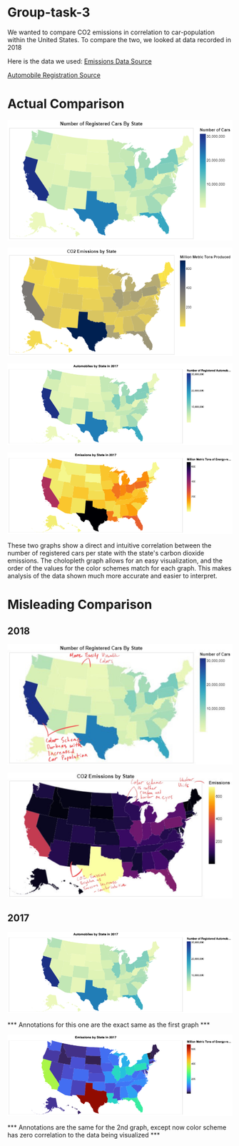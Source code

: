 # Group-task-3

We wanted to compare CO2 emissions in correlation to car-population within the United States. To compare the two, we looked at data recorded in 2018

Here is the data we used:
[Emissions Data Source](https://www.eia.gov/environment/emissions/state/)

[Automobile Registration Source](https://www.fhwa.dot.gov/policyinformation/statistics/2018/mv1.cfm)


# Actual Comparison
![raw text](https://github.com/jhe2155/group-task-3/blob/main/car%20graph.png)

![raw text](https://github.com/jhe2155/group-task-3/blob/main/not%20misleading.png)

![raw text](https://github.com/jhe2155/group-task-3/blob/main/2017automobiles.png)

![raw text](https://github.com/jhe2155/group-task-3/blob/main/2017emissions.png)

These two graphs show a direct and intuitive correlation between the number of registered cars per state with the state's carbon dioxide emissions. The cholopleth graph allows for an easy visualization, and the order of the values for the color schemes match for each graph. This makes analysis of the data shown much more accurate and easier to interpret.

# Misleading Comparison

## 2018
![raw text](https://github.com/jhe2155/group-task-3/blob/main/2C2F613E-0E4A-4836-9A0E-8C5F3BB64078.jpeg)

![raw text](https://github.com/jhe2155/group-task-3/blob/main/F75BEB6C-22CF-4FD0-8AEA-68CD4B7FDEAD.jpeg)

## 2017

![raw text](https://github.com/jhe2155/group-task-3/blob/main/2017automobiles.png)

*** Annotations for this one are the exact same as the first graph ***

![raw text](https://github.com/jhe2155/group-task-3/blob/main/2017emissions_bad.png)

*** Annotations are the same for the 2nd graph, except now color scheme has zero correlation to the data being visualized ***
